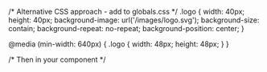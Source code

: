 /* Alternative CSS approach - add to globals.css */
.logo {
  width: 40px;
  height: 40px;
  background-image: url('/images/logo.svg');
  background-size: contain;
  background-repeat: no-repeat;
  background-position: center;
}

@media (min-width: 640px) {
  .logo {
    width: 48px;
    height: 48px;
  }
}

/* Then in your component */
<div className="logo"></div>
